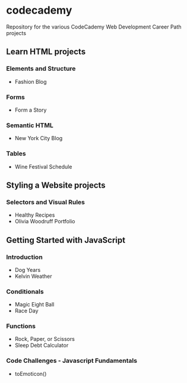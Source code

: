 # codecademy
Repository for the various CodeCademy Web Development Career Path projects

## Learn HTML projects
### Elements and Structure
* Fashion Blog

### Forms
* Form a Story

### Semantic HTML
* New York City Blog

### Tables
* Wine Festival Schedule

## Styling a Website projects
### Selectors and Visual Rules
* Healthy Recipes
* Olivia Woodruff Portfolio

## Getting Started with JavaScript
### Introduction
* Dog Years
* Kelvin Weather

### Conditionals
* Magic Eight Ball
* Race Day

### Functions
* Rock, Paper, or Scissors
* Sleep Debt Calculator

### Code Challenges - Javascript Fundamentals
* toEmoticon()
